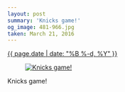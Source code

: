 ```yaml
---
layout: post
summary: 'Knicks game!'
og_image: 481-966.jpg
taken: March 21, 2016
---
```


<div class="post">
 <time>
  <a href="/481">
   {{ page.date | date: "%B %-d, %Y" }}
  </a>
 </time>
 <a href="/481">
  <figure data-taken="3/21/2016">
   <img alt="Knicks game!" sizes="(min-width: 700px) 50vw, calc(100vw - 2rem)" src="{{ site.assets_url }}/481-483.jpg" srcset="{{ site.assets_url }}/481-966.jpg 966w, {{ site.assets_url }}/481-724.jpg 724w, {{ site.assets_url }}/481-483.jpg 483w, {{ site.assets_url }}/481-242.jpg 242w"/>
  </figure>
 </a>
 <span>
  Knicks game!
 </span>
</div>
